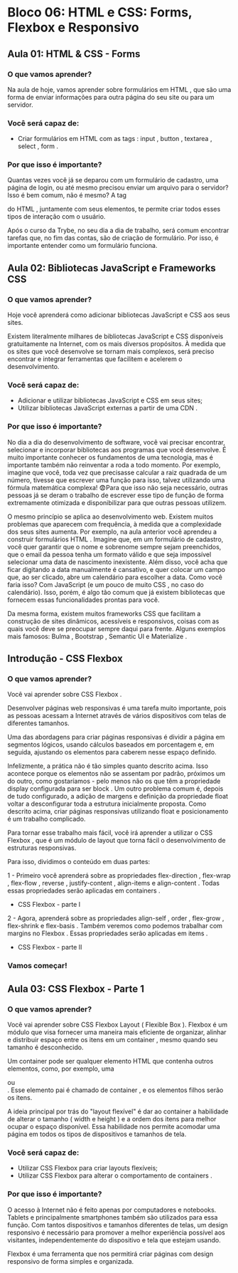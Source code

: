 # Bloco 06: HTML e CSS: Forms, Flexbox e Responsivo

## Aula 01: HTML & CSS - Forms

### O que vamos aprender?

Na aula de hoje, vamos aprender sobre formulários em HTML , que são uma forma de enviar informações para outra página do seu site ou para um servidor.

### Você será capaz de:

- Criar formulários em HTML com as tags : input , button , textarea , select , form .

### Por que isso é importante?

Quantas vezes você já se deparou com um formulário de cadastro, uma página de login, ou até mesmo precisou enviar um arquivo para o servidor? Isso é bem comum, não é mesmo? A tag <form> do HTML , juntamente com seus elementos, te permite criar todos esses tipos de interação com o usuário.

Após o curso da Trybe, no seu dia a dia de trabalho, será comum encontrar tarefas que, no fim das contas, são de criação de formulário. Por isso, é importante entender como um formulário funciona.

## Aula 02: Bibliotecas JavaScript e Frameworks CSS

### O que vamos aprender?

Hoje você aprenderá como adicionar bibliotecas JavaScript e CSS aos seus sites.

Existem literalmente milhares de bibliotecas JavaScript e CSS disponíveis gratuitamente na Internet, com os mais diversos propósitos. À medida que os sites que você desenvolve se tornam mais complexos, será preciso encontrar e integrar ferramentas que facilitem e acelerem o desenvolvimento.

### Você será capaz de:

- Adicionar e utilizar bibliotecas JavaScript e CSS em seus sites;
- Utilizar bibliotecas JavaScript externas a partir de uma CDN .

### Por que isso é importante?

No dia a dia do desenvolvimento de software, você vai precisar encontrar, selecionar e incorporar bibliotecas aos programas que você desenvolve. É muito importante conhecer os fundamentos de uma tecnologia, mas é importante também não reinventar a roda a todo momento. Por exemplo, imagine que você, toda vez que precisasse calcular a raiz quadrada de um número, tivesse que escrever uma função para isso, talvez utilizando uma fórmula matemática complexa! 😨Para que isso não seja necessário, outras pessoas já se deram o trabalho de escrever esse tipo de função de forma extremamente otimizada e disponibilizar para que outras pessoas utilizem.

O mesmo princípio se aplica ao desenvolvimento web. Existem muitos problemas que aparecem com frequência, à medida que a complexidade dos seus sites aumenta. Por exemplo, na aula anterior você aprendeu a construir formulários HTML . Imagine que, em um formulário de cadastro, você quer garantir que o nome e sobrenome sempre sejam preenchidos, que o email da pessoa tenha um formato válido e que seja impossível selecionar uma data de nascimento inexistente. Além disso, você acha que ficar digitando a data manualmente é cansativo, e quer colocar um campo que, ao ser clicado, abre um calendário para escolher a data. Como você faria isso? Com JavaScript (e um pouco de muito CSS , no caso do calendário). Isso, porém, é algo tão comum que já existem bibliotecas que fornecem essas funcionalidades prontas para você.

Da mesma forma, existem muitos frameworks CSS que facilitam a construção de sites dinâmicos, acessíveis e responsivos, coisas com as quais você deve se preocupar sempre daqui para frente. Alguns exemplos mais famosos: Bulma , Bootstrap , Semantic UI e Materialize .

## Introdução - CSS Flexbox

### O que vamos aprender?

Você vai aprender sobre CSS Flexbox .

Desenvolver páginas web responsivas é uma tarefa muito importante, pois as pessoas acessam a Internet através de vários dispositivos com telas de diferentes tamanhos.

Uma das abordagens para criar páginas responsivas é dividir a página em segmentos lógicos, usando cálculos baseados em porcentagem e, em seguida, ajustando os elementos para caberem nesse espaço definido.

Infelizmente, a prática não é tão simples quanto descrito acima. Isso acontece porque os elementos não se assentam por padrão, próximos um do outro, como gostaríamos - pelo menos não os que têm a propriedade display configurada para ser block . Um outro problema comum é, depois de tudo configurado, a adição de margens e definição da propriedade float voltar a desconfigurar toda a estrutura inicialmente proposta.
Como descrito acima, criar páginas responsivas utilizando float e posicionamento é um trabalho complicado.

Para tornar esse trabalho mais fácil, você irá aprender a utilizar o CSS Flexbox , que é um módulo de layout que torna fácil o desenvolvimento de estruturas responsivas.

Para isso, dividimos o conteúdo em duas partes:

1 - Primeiro você aprenderá sobre as propriedades flex-direction , flex-wrap , flex-flow , reverse , justify-content , align-items e align-content . Todas essas propriedades serão aplicadas em containers .

- CSS Flexbox - parte I

2 - Agora, aprenderá sobre as propriedades align-self , order , flex-grow , flex-shrink e flex-basis . Também veremos como podemos trabalhar com margins no Flexbox . Essas propriedades serão aplicadas em items .

- CSS Flexbox - parte II

### Vamos começar!

## Aula 03: CSS Flexbox - Parte 1

### O que vamos aprender?

Você vai aprender sobre CSS Flexbox Layout ( Flexible Box ). Flexbox é um módulo que visa fornecer uma maneira mais eficiente de organizar, alinhar e distribuir espaço entre os itens em um container , mesmo quando seu tamanho é desconhecido.

Um container pode ser qualquer elemento HTML que contenha outros elementos, como, por exemplo, uma <div> ou <section> . Esse elemento pai é chamado de container , e os elementos filhos serão os itens.

A ideia principal por trás do "layout flexível" é dar ao container a habilidade de alterar o tamanho ( width e height ) e a ordem dos itens para melhor ocupar o espaço disponível. Essa habilidade nos permite acomodar uma página em todos os tipos de dispositivos e tamanhos de tela.

### Você será capaz de:

- Utilizar CSS Flexbox para criar layouts flexíveis;
- Utilizar CSS Flexbox para alterar o comportamento de containers .

### Por que isso é importante?

O acesso à Internet não é feito apenas por computadores e notebooks. Tablets e principalmente smartphones também são utilizados para essa função. Com tantos dispositivos e tamanhos diferentes de telas, um design responsivo é necessário para promover a melhor experiência possível aos visitantes, independentemente do dispositivo e tela que estejam usando.

Flexbox é uma ferramenta que nos permitirá criar páginas com design responsivo de forma simples e organizada.